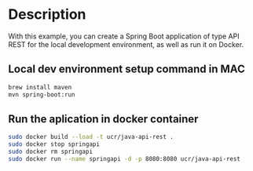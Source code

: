 # Description
With this example, you can create a Spring Boot application of type API REST for the local development environment, as well as run it on Docker.


## Local dev environment setup command in MAC
```bash
brew install maven 
mvn spring-boot:run
```

## Run the aplication in docker container
```bash
sudo docker build --load -t ucr/java-api-rest .
sudo docker stop springapi                                     
sudo docker rm springapi                                       
sudo docker run --name springapi -d -p 8080:8080 ucr/java-api-rest 
```
